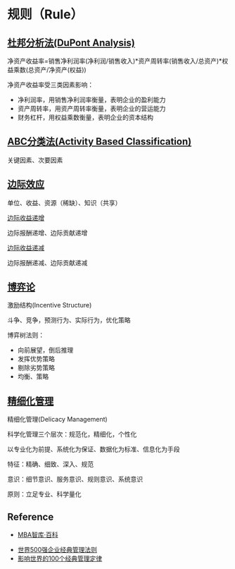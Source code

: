 # 规则（Rule）

## [杜邦分析法(DuPont Analysis)](https://wiki.mbalib.com/wiki/%E6%9D%9C%E9%82%A6%E5%88%86%E6%9E%90%E6%B3%95)

净资产收益率=销售净利润率(净利润/销售收入)*资产周转率(销售收入/总资产)*权益乘数(总资产/净资产(权益))

净资产收益率受三类因素影响：

- 净利润率，用销售净利润率衡量，表明企业的盈利能力
- 资产周转率，用资产周转率衡量，表明企业的营运能力
- 财务杠杆，用权益乘数衡量，表明企业的资本结构

## [ABC分类法(Activity Based Classification)](https://wiki.mbalib.com/wiki/ABC%E5%88%86%E7%B1%BB%E6%B3%95)

关键因素、次要因素

## [边际效应](https://wiki.mbalib.com/wiki/%E8%BE%B9%E9%99%85%E6%95%88%E5%BA%94)

单位、收益、资源（稀缺）、知识（共享）

[边际收益递增](https://wiki.mbalib.com/wiki/%E8%BE%B9%E9%99%85%E6%95%88%E7%94%A8%E9%80%92%E5%A2%9E)

边际报酬递增、边际贡献递增

[边际收益递减](https://wiki.mbalib.com/wiki/%E8%BE%B9%E9%99%85%E6%95%88%E7%94%A8%E9%80%92%E5%87%8F)

边际报酬递减、边际贡献递减

## [博弈论](https://wiki.mbalib.com/wiki/%E5%8D%9A%E5%BC%88%E8%AE%BA)

激励结构(Incentive Structure)

斗争、竞争，预测行为、实际行为，优化策略

博弈树法则：

- 向前展望，倒后推理
- 发挥优势策略
- 剔除劣势策略
- 均衡、策略

## [精细化管理](https://wiki.mbalib.com/wiki/%E7%B2%BE%E7%BB%86%E5%8C%96%E7%AE%A1%E7%90%86)

精细化管理(Delicacy Management)

科学化管理三个层次：规范化，精细化，个性化

以专业化为前提、系统化为保证、数据化为标准、信息化为手段

特征：精确、细致、深入、规范

意识：细节意识、服务意识、规则意识、系统意识

原则：立足专业、科学量化

## Reference

* [MBA智库·百科](https://wiki.mbalib.com)
- [世界500强企业经典管理法则](https://wiki.mbalib.com/wiki/%E4%B8%96%E7%95%8C500%E5%BC%BA%E4%BC%81%E4%B8%9A%E7%BB%8F%E5%85%B8%E7%AE%A1%E7%90%86%E6%B3%95%E5%88%99)
- [影响世界的100个经典管理定律](https://wiki.mbalib.com/wiki/%E5%BD%B1%E5%93%8D%E4%B8%96%E7%95%8C%E7%9A%84100%E4%B8%AA%E7%BB%8F%E5%85%B8%E7%AE%A1%E7%90%86%E5%AE%9A%E5%BE%8B)

